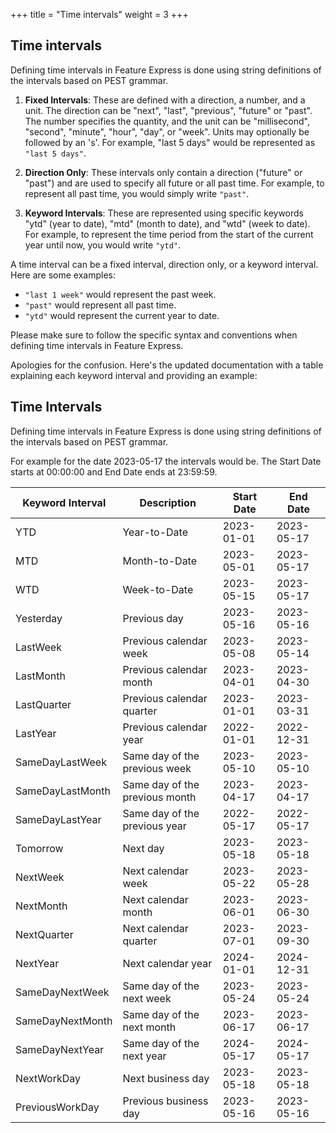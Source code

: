 +++
title = "Time intervals"
weight = 3
+++

## Time intervals

Defining time intervals in Feature Express is done using string definitions of the intervals based on PEST grammar.

1. **Fixed Intervals**: These are defined with a direction, a number, and a unit. The direction can be "next", "last", "previous", "future" or "past". The number specifies the quantity, and the unit can be "millisecond", "second", "minute", "hour", "day", or "week". Units may optionally be followed by an 's'. For example, "last 5 days" would be represented as `"last 5 days"`.

2. **Direction Only**: These intervals only contain a direction ("future" or "past") and are used to specify all future or all past time. For example, to represent all past time, you would simply write `"past"`.

3. **Keyword Intervals**: These are represented using specific keywords "ytd" (year to date), "mtd" (month to date), and "wtd" (week to date). For example, to represent the time period from the start of the current year until now, you would write `"ytd"`.

A time interval can be a fixed interval, direction only, or a keyword interval. Here are some examples:

- `"last 1 week"` would represent the past week.
- `"past"` would represent all past time.
- `"ytd"` would represent the current year to date.

Please make sure to follow the specific syntax and conventions when defining time intervals in Feature Express.

Apologies for the confusion. Here's the updated documentation with a table explaining each keyword interval and providing an example:

## Time Intervals

Defining time intervals in Feature Express is done using string definitions of the intervals based on PEST grammar.

For example for the date 2023-05-17 the intervals would be. The Start Date starts at 00:00:00 and End Date ends at 23:59:59.

| Keyword Interval | Description                    | Start Date | End Date   |
|------------------|--------------------------------|------------|------------|
| YTD              | Year-to-Date                   | 2023-01-01 | 2023-05-17 |
| MTD              | Month-to-Date                  | 2023-05-01 | 2023-05-17 |
| WTD              | Week-to-Date                   | 2023-05-15 | 2023-05-17 |
| Yesterday        | Previous day                   | 2023-05-16 | 2023-05-16 |
| LastWeek         | Previous calendar week         | 2023-05-08 | 2023-05-14 |
| LastMonth        | Previous calendar month        | 2023-04-01 | 2023-04-30 |
| LastQuarter      | Previous calendar quarter      | 2023-01-01 | 2023-03-31 |
| LastYear         | Previous calendar year         | 2022-01-01 | 2022-12-31 |
| SameDayLastWeek  | Same day of the previous week  | 2023-05-10 | 2023-05-10 |
| SameDayLastMonth | Same day of the previous month | 2023-04-17 | 2023-04-17 |
| SameDayLastYear  | Same day of the previous year  | 2022-05-17 | 2022-05-17 |
| Tomorrow         | Next day                       | 2023-05-18 | 2023-05-18 |
| NextWeek         | Next calendar week             | 2023-05-22 | 2023-05-28 |
| NextMonth        | Next calendar month            | 2023-06-01 | 2023-06-30 |
| NextQuarter      | Next calendar quarter          | 2023-07-01 | 2023-09-30 |
| NextYear         | Next calendar year             | 2024-01-01 | 2024-12-31 |
| SameDayNextWeek  | Same day of the next week      | 2023-05-24 | 2023-05-24 |
| SameDayNextMonth | Same day of the next month     | 2023-06-17 | 2023-06-17 |
| SameDayNextYear  | Same day of the next year      | 2024-05-17 | 2024-05-17 |
| NextWorkDay      | Next business day              | 2023-05-18 | 2023-05-18 |
| PreviousWorkDay  | Previous business day          | 2023-05-16 | 2023-05-16 |
